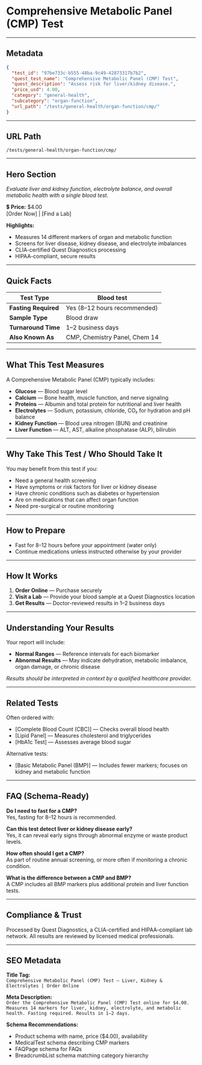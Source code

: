 # Comprehensive Metabolic Panel (CMP) Test

---

## Metadata
```json
{
  "test_id": "97be733c-b555-48ba-9c49-42873317b7b2",
  "quest_test_name": "Comprehensive Metabolic Panel (CMP) Test",
  "quest_description": "Assess risk for liver/kidney disease.",
  "price_usd": 4.00,
  "category": "general-health",
  "subcategory": "organ-function",
  "url_path": "/tests/general-health/organ-function/cmp/"
}
```

---

## URL Path
`/tests/general-health/organ-function/cmp/`

---

## Hero Section
_Evaluate liver and kidney function, electrolyte balance, and overall metabolic health with a single blood test._

💲 **Price:** $4.00  
[Order Now] | [Find a Lab]

**Highlights:**
- Measures 14 different markers of organ and metabolic function
- Screens for liver disease, kidney disease, and electrolyte imbalances
- CLIA-certified Quest Diagnostics processing
- HIPAA-compliant, secure results

---

## Quick Facts
| **Test Type**         | Blood test |
|----------------------|------------|
| **Fasting Required** | Yes (8–12 hours recommended) |
| **Sample Type**      | Blood draw |
| **Turnaround Time**  | 1–2 business days |
| **Also Known As**    | CMP, Chemistry Panel, Chem 14 |

---

## What This Test Measures
A Comprehensive Metabolic Panel (CMP) typically includes:
- **Glucose** — Blood sugar level  
- **Calcium** — Bone health, muscle function, and nerve signaling  
- **Proteins** — Albumin and total protein for nutritional and liver health  
- **Electrolytes** — Sodium, potassium, chloride, CO₂ for hydration and pH balance  
- **Kidney Function** — Blood urea nitrogen (BUN) and creatinine  
- **Liver Function** — ALT, AST, alkaline phosphatase (ALP), bilirubin

---

## Why Take This Test / Who Should Take It
You may benefit from this test if you:
- Need a general health screening  
- Have symptoms or risk factors for liver or kidney disease  
- Have chronic conditions such as diabetes or hypertension  
- Are on medications that can affect organ function  
- Need pre-surgical or routine monitoring

---

## How to Prepare
- Fast for 8–12 hours before your appointment (water only)  
- Continue medications unless instructed otherwise by your provider

---

## How It Works
1. **Order Online** — Purchase securely  
2. **Visit a Lab** — Provide your blood sample at a Quest Diagnostics location  
3. **Get Results** — Doctor-reviewed results in 1–2 business days

---

## Understanding Your Results
Your report will include:
- **Normal Ranges** — Reference intervals for each biomarker  
- **Abnormal Results** — May indicate dehydration, metabolic imbalance, organ damage, or chronic disease

*Results should be interpreted in context by a qualified healthcare provider.*

---

## Related Tests
Often ordered with:
- [Complete Blood Count (CBC)] — Checks overall blood health  
- [Lipid Panel] — Measures cholesterol and triglycerides  
- [HbA1c Test] — Assesses average blood sugar

Alternative tests:
- [Basic Metabolic Panel (BMP)] — Includes fewer markers; focuses on kidney and metabolic function

---

## FAQ (Schema-Ready)
**Do I need to fast for a CMP?**  
Yes, fasting for 8–12 hours is recommended.

**Can this test detect liver or kidney disease early?**  
Yes, it can reveal early signs through abnormal enzyme or waste product levels.

**How often should I get a CMP?**  
As part of routine annual screening, or more often if monitoring a chronic condition.

**What is the difference between a CMP and BMP?**  
A CMP includes all BMP markers plus additional protein and liver function tests.

---

## Compliance & Trust
Processed by Quest Diagnostics, a CLIA-certified and HIPAA-compliant lab network. All results are reviewed by licensed medical professionals.

---

## SEO Metadata
**Title Tag:**  
`Comprehensive Metabolic Panel (CMP) Test – Liver, Kidney & Electrolytes | Order Online`

**Meta Description:**  
`Order the Comprehensive Metabolic Panel (CMP) Test online for $4.00. Measures 14 markers for liver, kidney, electrolyte, and metabolic health. Fasting required. Results in 1–2 days.`

**Schema Recommendations:**
- Product schema with name, price ($4.00), availability
- MedicalTest schema describing CMP markers
- FAQPage schema for FAQs
- BreadcrumbList schema matching category hierarchy
